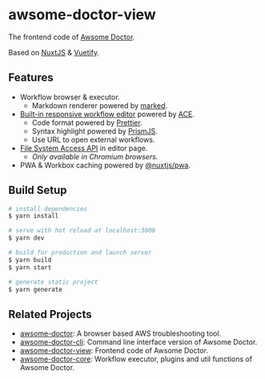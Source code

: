 # awsome-doctor-view

The frontend code of [Awsome Doctor](https://discretetom.github.io/awsome-doctor/).

Based on [NuxtJS](https://nuxtjs.org/) & [Vuetify](https://vuetifyjs.com/en/).

## Features

- Workflow browser & executor.
  - Markdown renderer powered by [marked](https://github.com/markedjs/marked).
- [Built-in responsive workflow editor](https://discretetom.github.io/awsome-doctor/editor) powered by [ACE](https://github.com/ajaxorg/ace).
  - Code format powered by [Prettier](https://prettier.io/).
  - Syntax highlight powered by [PrismJS](https://prismjs.com/).
  - Use URL to open external workflows.
- [File System Access API](https://web.dev/file-system-access/) in editor page.
  - _Only available in Chromium browsers._
- PWA & Workbox caching powered by [@nuxtjs/pwa](https://pwa.nuxtjs.org/).

## Build Setup

```bash
# install dependencies
$ yarn install

# serve with hot reload at localhost:3000
$ yarn dev

# build for production and launch server
$ yarn build
$ yarn start

# generate static project
$ yarn generate
```

## Related Projects

- [awsome-doctor](https://github.com/DiscreteTom/awsome-doctor): A browser based AWS troubleshooting tool.
- [awsome-doctor-cli](https://github.com/DiscreteTom/awsome-doctor-cli): Command line interface version of Awsome Doctor.
- [awsome-doctor-view](https://github.com/DiscreteTom/awsome-doctor-view): Frontend code of Awsome Doctor.
- [awsome-doctor-core](https://github.com/DiscreteTom/awsome-doctor-core): Workflow executor, plugins and util functions of Awsome Doctor.
